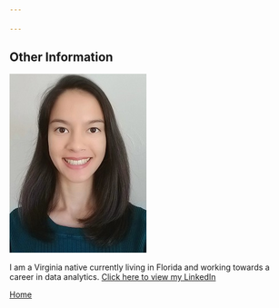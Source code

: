 ```yaml
---

---
```


## Other Information

[![Headshot](pics/Headshot.jpg)](https://www.linkedin.com/in/cherylngo/ "My LinkedIn Page")

I am a Virginia native currently living in Florida and working towards a career in data analytics. [Click here to view my LinkedIn](https://www.linkedin.com/in/cherylngo/)




[Home](https://cherylngo.github.io/)
